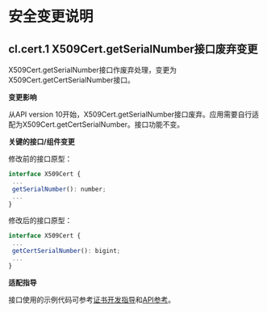 # 安全变更说明

##  cl.cert.1 X509Cert.getSerialNumber接口废弃变更

X509Cert.getSerialNumber接口作废弃处理，变更为X509Cert.getCertSerialNumber接口。

**变更影响**

从API version 10开始，X509Cert.getSerialNumber接口废弃。应用需要自行适配为X509Cert.getCertSerialNumber。接口功能不变。

**关键的接口/组件变更**

修改前的接口原型：

 ```js
interface X509Cert {
  ...
  getSerialNumber(): number;
  ...
}
 ```

修改后的接口原型：

 ```js
interface X509Cert {
  ...
  getCertSerialNumber(): bigint;
  ...
}
 ```

**适配指导**

接口使用的示例代码可参考[证书开发指导](../../../application-dev/security/cert-guidelines.md)和[API参考](../../../application-dev/reference/apis/js-apis-cert.md)。
